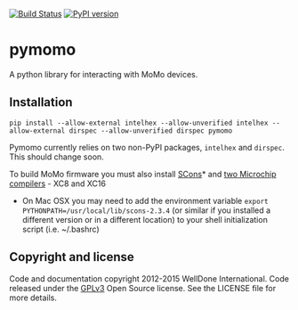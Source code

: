 [![Build Status](https://travis-ci.org/WellDone/pymomo.svg?branch=dev)](https://travis-ci.org/WellDone/pymomo)
[![PyPI version](https://badge.fury.io/py/pymomo.svg)](http://badge.fury.io/py/pymomo)

# pymomo
A python library for interacting with MoMo devices.

## Installation

```
pip install --allow-external intelhex --allow-unverified intelhex --allow-external dirspec --allow-unverified dirspec pymomo
```

Pymomo currently relies on two non-PyPI packages, `intelhex` and `dirspec`.  This should change soon.

To build MoMo firmware you must also install [SCons](http://www.scons.org/)* and [two Microchip compilers](http://www.microchip.com/pagehandler/en_us/devtools/mplabxc/) - XC8 and XC16

* On Mac OSX you may need to add the environment variable `export PYTHONPATH=/usr/local/lib/scons-2.3.4` (or similar if you installed a different version or in a different location) to your shell initialization script (i.e. ~/.bashrc)

## Copyright and license
Code and documentation copyright 2012-2015 WellDone International. Code released under the [GPLv3](http://www.gnu.org/licenses/gpl.html) Open Source license.  See the LICENSE file for more details.
